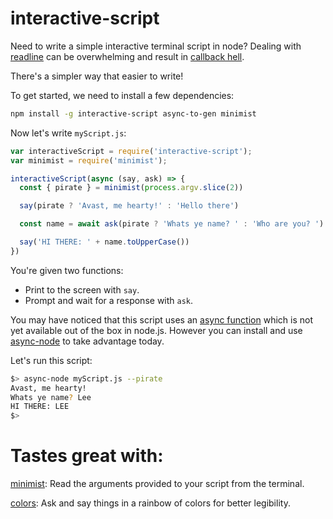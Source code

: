 interactive-script
==================

Need to write a simple interactive terminal script in node? Dealing with [readline](https://nodejs.org/api/readline.html) can be overwhelming and result in [callback hell](http://callbackhell.com/).

There's a simpler way that easier to write!

To get started, we need to install a few dependencies:

```bash
npm install -g interactive-script async-to-gen minimist
```

Now let's write `myScript.js`:

```js
var interactiveScript = require('interactive-script');
var minimist = require('minimist');

interactiveScript(async (say, ask) => {
  const { pirate } = minimist(process.argv.slice(2))

  say(pirate ? 'Avast, me hearty!' : 'Hello there')

  const name = await ask(pirate ? 'Whats ye name? ' : 'Who are you? ')

  say('HI THERE: ' + name.toUpperCase())
})
```

You're given two functions:

- Print to the screen with `say`.
- Prompt and wait for a response with `ask`.

You may have noticed that this script uses an [async function](https://github.com/tc39/ecmascript-asyncawait)
which is not yet available out of the box in node.js. However you can install
and use [async-node](https://github.com/leebyron/async-to-gen) to take
advantage today.

Let's run this script:

```bash
$> async-node myScript.js --pirate
Avast, me hearty!
Whats ye name? Lee
HI THERE: LEE
$>
```

# Tastes great with:

[minimist](https://github.com/substack/minimist): Read the arguments provided to
your script from the terminal.

[colors](https://github.com/marak/colors.js/): Ask and say things in a rainbow
of colors for better legibility.
